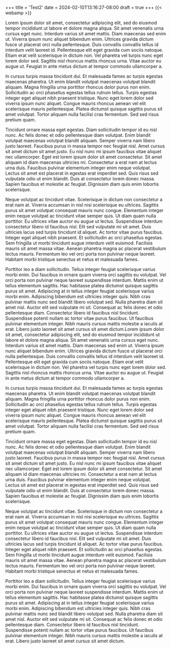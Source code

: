 +++
title = 'Test2'
date = 2024-02-10T13:16:27-08:00
draft = true
+++
{{< webamp >}}


Lorem ipsum dolor sit amet, consectetur adipiscing elit, sed do eiusmod tempor incididunt ut labore et dolore magna aliqua. Sit amet venenatis urna cursus eget nunc. Interdum varius sit amet mattis. Diam maecenas sed enim ut. Viverra ipsum nunc aliquet bibendum enim. Ultrices gravida dictum fusce ut placerat orci nulla pellentesque. Duis convallis convallis tellus id interdum velit laoreet id. Pellentesque elit eget gravida cum sociis natoque. Etiam erat velit scelerisque in dictum non. Vel pharetra vel turpis nunc eget lorem dolor sed. Sagittis nisl rhoncus mattis rhoncus urna. Vitae auctor eu augue ut. Feugiat in ante metus dictum at tempor commodo ullamcorper a.

In cursus turpis massa tincidunt dui. Et malesuada fames ac turpis egestas maecenas pharetra. Ut enim blandit volutpat maecenas volutpat blandit aliquam. Magna fringilla urna porttitor rhoncus dolor purus non enim. Sollicitudin ac orci phasellus egestas tellus rutrum tellus. Turpis egestas integer eget aliquet nibh praesent tristique. Nunc eget lorem dolor sed viverra ipsum nunc aliquet. Congue mauris rhoncus aenean vel elit scelerisque mauris pellentesque. Platea dictumst quisque sagittis purus sit amet volutpat. Tortor aliquam nulla facilisi cras fermentum. Sed sed risus pretium quam.

Tincidunt ornare massa eget egestas. Diam sollicitudin tempor id eu nisl nunc. Ac felis donec et odio pellentesque diam volutpat. Enim blandit volutpat maecenas volutpat blandit aliquam. Semper viverra nam libero justo laoreet. Faucibus purus in massa tempor nec feugiat nisl. Amet cursus sit amet dictum sit amet justo. Eu nisl nunc mi ipsum faucibus vitae aliquet nec ullamcorper. Eget est lorem ipsum dolor sit amet consectetur. Sit amet aliquam id diam maecenas ultricies mi. Consectetur a erat nam at lectus urna duis. Faucibus pulvinar elementum integer enim neque volutpat. Lectus sit amet est placerat in egestas erat imperdiet sed. Quis risus sed vulputate odio ut enim blandit. Duis at consectetur lorem donec massa. Sapien faucibus et molestie ac feugiat. Dignissim diam quis enim lobortis scelerisque.

Neque volutpat ac tincidunt vitae. Scelerisque in dictum non consectetur a erat nam at. Viverra accumsan in nisl nisi scelerisque eu ultrices. Sagittis purus sit amet volutpat consequat mauris nunc congue. Elementum integer enim neque volutpat ac tincidunt vitae semper quis. Ut diam quam nulla porttitor. Eu ultrices vitae auctor eu augue ut lectus. Suspendisse interdum consectetur libero id faucibus nisl. Elit sed vulputate mi sit amet. Duis ultricies lacus sed turpis tincidunt id aliquet. Ac tortor vitae purus faucibus. Integer eget aliquet nibh praesent. Et sollicitudin ac orci phasellus egestas. Sem fringilla ut morbi tincidunt augue interdum velit euismod. Facilisis mauris sit amet massa vitae. Aenean pharetra magna ac placerat vestibulum lectus mauris. Fermentum leo vel orci porta non pulvinar neque laoreet. Habitant morbi tristique senectus et netus et malesuada fames.

Porttitor leo a diam sollicitudin. Tellus integer feugiat scelerisque varius morbi enim. Dui faucibus in ornare quam viverra orci sagittis eu volutpat. Vel orci porta non pulvinar neque laoreet suspendisse interdum. Mattis enim ut tellus elementum sagittis. Hac habitasse platea dictumst quisque sagittis purus sit amet. Adipiscing at in tellus integer feugiat scelerisque varius morbi enim. Adipiscing bibendum est ultricies integer quis. Nibh cras pulvinar mattis nunc sed blandit libero volutpat sed. Nulla pharetra diam sit amet nisl. Auctor elit sed vulputate mi sit. Consequat ac felis donec et odio pellentesque diam. Consectetur libero id faucibus nisl tincidunt. Suspendisse potenti nullam ac tortor vitae purus faucibus. Ut faucibus pulvinar elementum integer. Nibh mauris cursus mattis molestie a iaculis at erat. Libero justo laoreet sit amet cursus sit amet dictum.Lorem ipsum dolor sit amet, consectetur adipiscing elit, sed do eiusmod tempor incididunt ut labore et dolore magna aliqua. Sit amet venenatis urna cursus eget nunc. Interdum varius sit amet mattis. Diam maecenas sed enim ut. Viverra ipsum nunc aliquet bibendum enim. Ultrices gravida dictum fusce ut placerat orci nulla pellentesque. Duis convallis convallis tellus id interdum velit laoreet id. Pellentesque elit eget gravida cum sociis natoque. Etiam erat velit scelerisque in dictum non. Vel pharetra vel turpis nunc eget lorem dolor sed. Sagittis nisl rhoncus mattis rhoncus urna. Vitae auctor eu augue ut. Feugiat in ante metus dictum at tempor commodo ullamcorper a.

In cursus turpis massa tincidunt dui. Et malesuada fames ac turpis egestas maecenas pharetra. Ut enim blandit volutpat maecenas volutpat blandit aliquam. Magna fringilla urna porttitor rhoncus dolor purus non enim. Sollicitudin ac orci phasellus egestas tellus rutrum tellus. Turpis egestas integer eget aliquet nibh praesent tristique. Nunc eget lorem dolor sed viverra ipsum nunc aliquet. Congue mauris rhoncus aenean vel elit scelerisque mauris pellentesque. Platea dictumst quisque sagittis purus sit amet volutpat. Tortor aliquam nulla facilisi cras fermentum. Sed sed risus pretium quam.

Tincidunt ornare massa eget egestas. Diam sollicitudin tempor id eu nisl nunc. Ac felis donec et odio pellentesque diam volutpat. Enim blandit volutpat maecenas volutpat blandit aliquam. Semper viverra nam libero justo laoreet. Faucibus purus in massa tempor nec feugiat nisl. Amet cursus sit amet dictum sit amet justo. Eu nisl nunc mi ipsum faucibus vitae aliquet nec ullamcorper. Eget est lorem ipsum dolor sit amet consectetur. Sit amet aliquam id diam maecenas ultricies mi. Consectetur a erat nam at lectus urna duis. Faucibus pulvinar elementum integer enim neque volutpat. Lectus sit amet est placerat in egestas erat imperdiet sed. Quis risus sed vulputate odio ut enim blandit. Duis at consectetur lorem donec massa. Sapien faucibus et molestie ac feugiat. Dignissim diam quis enim lobortis scelerisque.

Neque volutpat ac tincidunt vitae. Scelerisque in dictum non consectetur a erat nam at. Viverra accumsan in nisl nisi scelerisque eu ultrices. Sagittis purus sit amet volutpat consequat mauris nunc congue. Elementum integer enim neque volutpat ac tincidunt vitae semper quis. Ut diam quam nulla porttitor. Eu ultrices vitae auctor eu augue ut lectus. Suspendisse interdum consectetur libero id faucibus nisl. Elit sed vulputate mi sit amet. Duis ultricies lacus sed turpis tincidunt id aliquet. Ac tortor vitae purus faucibus. Integer eget aliquet nibh praesent. Et sollicitudin ac orci phasellus egestas. Sem fringilla ut morbi tincidunt augue interdum velit euismod. Facilisis mauris sit amet massa vitae. Aenean pharetra magna ac placerat vestibulum lectus mauris. Fermentum leo vel orci porta non pulvinar neque laoreet. Habitant morbi tristique senectus et netus et malesuada fames.

Porttitor leo a diam sollicitudin. Tellus integer feugiat scelerisque varius morbi enim. Dui faucibus in ornare quam viverra orci sagittis eu volutpat. Vel orci porta non pulvinar neque laoreet suspendisse interdum. Mattis enim ut tellus elementum sagittis. Hac habitasse platea dictumst quisque sagittis purus sit amet. Adipiscing at in tellus integer feugiat scelerisque varius morbi enim. Adipiscing bibendum est ultricies integer quis. Nibh cras pulvinar mattis nunc sed blandit libero volutpat sed. Nulla pharetra diam sit amet nisl. Auctor elit sed vulputate mi sit. Consequat ac felis donec et odio pellentesque diam. Consectetur libero id faucibus nisl tincidunt. Suspendisse potenti nullam ac tortor vitae purus faucibus. Ut faucibus pulvinar elementum integer. Nibh mauris cursus mattis molestie a iaculis at erat. Libero justo laoreet sit amet cursus sit amet dictum.
